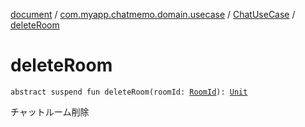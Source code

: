 [document](../../index.md) / [com.myapp.chatmemo.domain.usecase](../index.md) / [ChatUseCase](index.md) / [deleteRoom](./delete-room.md)

# deleteRoom

`abstract suspend fun deleteRoom(roomId: `[`RoomId`](../../com.myapp.chatmemo.domain.model.value/-room-id/index.md)`): `[`Unit`](https://kotlinlang.org/api/latest/jvm/stdlib/kotlin/-unit/index.html)

チャットルーム削除

